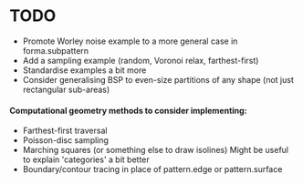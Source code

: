 # TODO

- Promote Worley noise example to a more general case in forma.subpattern
- Add a sampling example (random, Voronoi relax, farthest-first)
- Standardise examples a bit more 
- Consider generalising BSP to even-size partitions of any shape (not just
  rectangular sub-areas)

#### Computational geometry methods to consider implementing:

- Farthest-first traversal
- Poisson-disc sampling
- Marching squares (or something else to draw isolines)
  Might be useful to explain 'categories' a bit better
- Boundary/contour tracing in place of pattern.edge or pattern.surface
